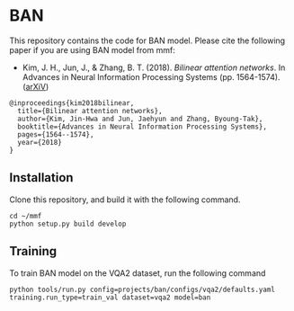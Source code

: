 # BAN

This repository contains the code for BAN model. Please cite the following paper if you are using BAN model from mmf:

* Kim, J. H., Jun, J., & Zhang, B. T. (2018). *Bilinear attention networks*. In Advances in Neural Information Processing Systems (pp. 1564-1574). ([arXiV](https://arxiv.org/abs/1805.07932))
```
@inproceedings{kim2018bilinear,
  title={Bilinear attention networks},
  author={Kim, Jin-Hwa and Jun, Jaehyun and Zhang, Byoung-Tak},
  booktitle={Advances in Neural Information Processing Systems},
  pages={1564--1574},
  year={2018}
}
```

## Installation

Clone this repository, and build it with the following command.
```
cd ~/mmf
python setup.py build develop
```

## Training
To train BAN model on the VQA2 dataset, run the following command
```
python tools/run.py config=projects/ban/configs/vqa2/defaults.yaml training.run_type=train_val dataset=vqa2 model=ban
```
